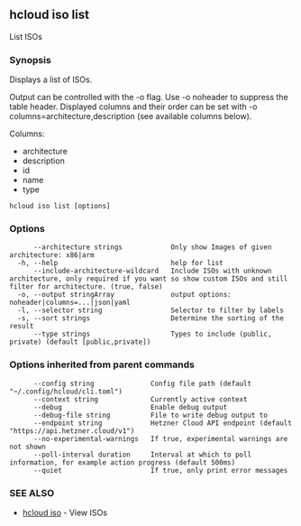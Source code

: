 ## hcloud iso list

List ISOs

### Synopsis

Displays a list of ISOs.

Output can be controlled with the -o flag. Use -o noheader to suppress the
table header. Displayed columns and their order can be set with
-o columns=architecture,description (see available columns below).

Columns:
 - architecture
 - description
 - id
 - name
 - type

```
hcloud iso list [options]
```

### Options

```
      --architecture strings            Only show Images of given architecture: x86|arm
  -h, --help                            help for list
      --include-architecture-wildcard   Include ISOs with unknown architecture, only required if you want so show custom ISOs and still filter for architecture. (true, false)
  -o, --output stringArray              output options: noheader|columns=...|json|yaml
  -l, --selector string                 Selector to filter by labels
  -s, --sort strings                    Determine the sorting of the result
      --type strings                    Types to include (public, private) (default [public,private])
```

### Options inherited from parent commands

```
      --config string              Config file path (default "~/.config/hcloud/cli.toml")
      --context string             Currently active context
      --debug                      Enable debug output
      --debug-file string          File to write debug output to
      --endpoint string            Hetzner Cloud API endpoint (default "https://api.hetzner.cloud/v1")
      --no-experimental-warnings   If true, experimental warnings are not shown
      --poll-interval duration     Interval at which to poll information, for example action progress (default 500ms)
      --quiet                      If true, only print error messages
```

### SEE ALSO

* [hcloud iso](hcloud_iso.md)	 - View ISOs
